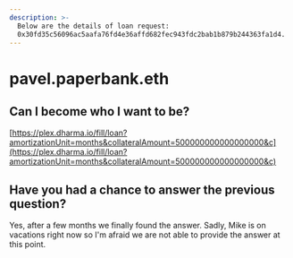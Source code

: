 ```yaml
---
description: >-
  Below are the details of loan request:
  0x30fd35c56096ac5aafa76fd4e36affd682fec943fdc2bab1b879b244363fa1d4.
---
```


# pavel.paperbank.eth

## Can I become who I want to be?

[https://plex.dharma.io/fill/loan?amortizationUnit=months&collateralAmount=500000000000000000&c](https://plex.dharma.io/fill/loan?amortizationUnit=months&collateralAmount=500000000000000000&c)

## Have you had a chance to answer the previous question?

Yes, after a few months we finally found the answer. Sadly, Mike is on vacations right now so I'm afraid we are not able to provide the answer at this point.



